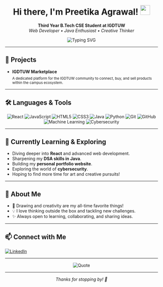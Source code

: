 <!-- Profile README for agrawalpreetika -->

<h1 align="center">Hi there, I'm Preetika Agrawal! <img src="https://media.giphy.com/media/hvRJCLFzcasrR4ia7z/giphy.gif" width="32" height="32"></h1>

<p align="center">
  <b>Third Year B.Tech CSE Student at IGDTUW</b> <br>
  <i>Web Developer • Java Enthusiast • Creative Thinker</i>
</p>

<p align="center">
  <img src="https://readme-typing-svg.demolab.com?font=Fira+Code&pause=800&color=F7931E&width=400&lines=React+%7C+JavaScript+%7C+Java+DSA+%7C+Python+%7C+CSS+%7C+HTML+%7C+Git+%7C" alt="Typing SVG">
</p>

---

## 🚀 Projects

- **IGDTUW Marketplace**  
  <sub>A dedicated platform for the IGDTUW community to connect, buy, and sell products within the campus ecosystem.</sub>

---

## 🛠️ Languages & Tools

<p align="center">
  <img src="https://img.shields.io/badge/React-20232A?style=for-the-badge&logo=react&logoColor=61DAFB" alt="React"/>
  <img src="https://img.shields.io/badge/JavaScript-F7DF1E?style=for-the-badge&logo=javascript&logoColor=black" alt="JavaScript"/>
  <img src="https://img.shields.io/badge/HTML5-E34F26?style=for-the-badge&logo=html5&logoColor=white" alt="HTML5"/>
  <img src="https://img.shields.io/badge/CSS3-1572B6?style=for-the-badge&logo=css3&logoColor=white" alt="CSS3"/>
  <img src="https://img.shields.io/badge/Java-ED8B00?style=for-the-badge&logo=java&logoColor=white" alt="Java"/>
  <img src="https://img.shields.io/badge/Python-3776AB?style=for-the-badge&logo=python&logoColor=white" alt="Python"/>
  <img src="https://img.shields.io/badge/Git-F05032?style=for-the-badge&logo=git&logoColor=white" alt="Git"/>
  <img src="https://img.shields.io/badge/GitHub-181717?style=for-the-badge&logo=github&logoColor=white" alt="GitHub"/>
  <img src="https://img.shields.io/badge/Machine%20Learning-Basics-blueviolet?style=for-the-badge" alt="Machine Learning"/>
  <img src="https://img.shields.io/badge/Cybersecurity-Exploring-ff69b4?style=for-the-badge" alt="Cybersecurity"/>
</p>

---

## 🌱 Currently Learning & Exploring

- Diving deeper into <b>React</b> and advanced web development.
- Sharpening my <b>DSA skills in Java</b>.
- Building my <b>personal portfolio website</b>.
- Exploring the world of <b>cybersecurity</b>.
- Hoping to find more time for art and creative pursuits!

---

## 🎨 About Me

- 🎨 Drawing and creativity are my all-time favorite things!
- 💡 I love thinking outside the box and tackling new challenges.
- ✨ Always open to learning, collaborating, and sharing ideas.

---

## 📫 Connect with Me

<p>
  <a href="https://www.linkedin.com/in/preetika-agrawal-451a83288/" target="_blank">
    <img src="https://img.shields.io/badge/LinkedIn-Profile-blue?logo=linkedin&style=for-the-badge" alt="LinkedIn"/>
  </a>
</p>

---

<p align="center">
  <img src="https://quotes-github-readme.vercel.app/api?type=horizontal&quote=Creativity%20is%20intelligence%20having%20fun!&author=Albert%20Einstein" alt="Quote"/>
</p>

---

<p align="center"><i>Thanks for stopping by! 🌟</i></p>
